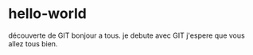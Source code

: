 # hello-world
découverte de GIT
bonjour a tous. je debute avec GIT
j'espere que vous allez tous bien.
